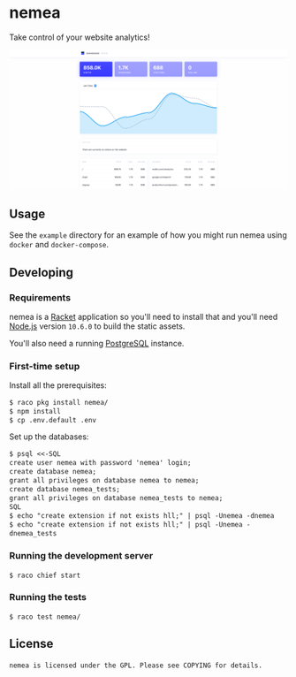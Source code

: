 # nemea

Take control of your website analytics!

![screenshot](assets/img/screenshot.png)

## Usage

See the `example` directory for an example of how you might run nemea
using `docker` and `docker-compose`.

## Developing

### Requirements

nemea is a [Racket] application so you'll need to install that and
you'll need [Node.js] version `10.6.0` to build the static assets.

You'll also need a running [PostgreSQL] instance.

### First-time setup

Install all the prerequisites:

    $ raco pkg install nemea/
    $ npm install
    $ cp .env.default .env

Set up the databases:

    $ psql <<-SQL
    create user nemea with password 'nemea' login;
    create database nemea;
    grant all privileges on database nemea to nemea;
    create database nemea_tests;
    grant all privileges on database nemea_tests to nemea;
    SQL
    $ echo "create extension if not exists hll;" | psql -Unemea -dnemea
    $ echo "create extension if not exists hll;" | psql -Unemea -dnemea_tests

### Running the development server

    $ raco chief start

### Running the tests

    $ raco test nemea/


## License

    nemea is licensed under the GPL. Please see COPYING for details.


[Racket]: https://racket-lang.org
[Node.js]: https://nodejs.org
[PostgreSQL]: https://www.postgresql.org
